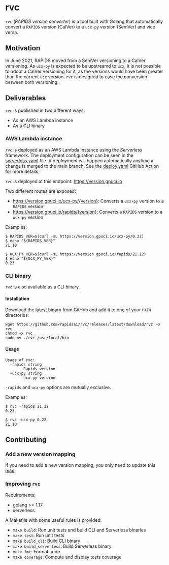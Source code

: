 # rvc

`rvc` (_RAPIDS version converter_) is a tool built with Golang that automatically
convert a `RAPIDS` version (CalVer) to a `ucx-py` version (SemVer) and vice versa.

## Motivation

In June 2021, RAPIDS moved from a SemVer versioning to a CalVer versioning.
As `ucx-py` is expected to be upstreamd to `ucx`, it is not possible to adopt
a CalVer versioning for it, as the versions would have been greater than the
current `ucx` version. `rvc` is designed to ease the conversion between both
versioning.

## Deliverables

`rvc` is published in two different ways:
  - As an AWS Lambda instance
  - As a CLI binary

### AWS Lambda instance

`rvc` is deployed as an AWS Lambda instance using the _Serverless_ framework.
The deployment configuration can be seen in the
[serverless.yaml](https://github.com/rapidsai/rvc/blob/main/serverless.yaml) file.
A deployment will happen automatically anytime a change is merged to the main branch.
See the [deploy.yaml](https://github.com/rapidsai/rvc/blob/main/.github/workflows/deploy.yaml)
GitHub Action for more details.

`rvc` is deployed at this endpoint: https://version.gpuci.io

Two different routes are exposed:
  - https://version.gpuci.io/ucx-py/{version}: Converts a `ucx-py` version to a `RAPIDS` version
  - https://version.gpuci.io/rapids/{version}: Converts a `RAPIDS` version to a `ucx-py` version

Examples:
```
$ RAPIDS_VER=$(curl -sL https://version.gpuci.io/ucx-py/0.22)
$ echo "${RAPIDS_VER}"
21.10
```
```
$ UCX_PY_VER=$(curl -sL https://version.gpuci.io/rapids/21.12)
$ echo "${UCX_PY_VER}"
0.23
```

### CLI binary

`rvc` is also available as a CLI binary.

#### Installation

Download the latest binary from GitHub and add it to one of your `PATH` directories:

```
wget https://github.com/rapidsai/rvc/releases/latest/download/rvc -O rvc
chmod +x rvc
sudo mv ./rvc /usr/local/bin
```

#### Usage

```
Usage of rvc:
  -rapids string
        Rapids version
  -ucx-py string
        ucx-py version
```

`-rapids` and `ucx-py` options are mutually exclusive.

Examples:
```
$ rvc -rapids 21.12
0.23
```
```
$ rvc -ucx-py 0.22
21.10
```

## Contributing

### Add a new version mapping

If you need to add a new version mapping, you only need to update this
[map](https://github.com/rapidsai/rvc/blob/main/pkg/rvc/rvc.go#L15).

### Improving `rvc`

Requirements:
  - golang >= 1.17
  - serverless

A Makefile with some useful rules is provided:
  - `make build`: Run unit tests and build CLI and Serverless binaries
  - `make test`: Run unit tests
  - `make build_cli`: Build CLI binary
  - `make build_serverless`: Build Serverless binary
  - `make fmt`: Format code
  - `make coverage`: Compute and display tests coverage
